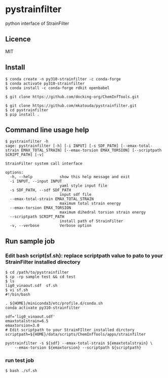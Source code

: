 # pystrainfilter
python interface of StrainFilter

## Licence
MIT

## Install
```
$ conda create -n py310-strainfilter -c conda-forge
$ conda activate py310-strainfilter
$ conda install -c conda-forge rdkit openbabel

$ git clone https://github.com/docking-org/ChemInfTools.git

$ git clone https://github.com/mkatouda/pystrainfilter.git
$ cd pystrainfilter
$ pip install .
```

## Command line usage help
```
$ pystrainfilter -h
sage: pystrainfilter [-h] [-i INPUT] [-s SDF_PATH] [--emax-total-strain EMAX_TOTAL_STRAIN] [--emax-torsion EMAX_TORSION] [--scriptpath SCRIPT_PATH] [-v]

StrainFilter system call interface

options:
  -h, --help            show this help message and exit
  -i INPUT, --input INPUT
                        yaml style input file
  -s SDF_PATH, --sdf SDF_PATH
                        input sdf file
  --emax-total-strain EMAX_TOTAL_STRAIN
                        maximum total strain energy
  --emax-torsion EMAX_TORSION
                        maximum dihedral torsion strain energy
  --scriptpath SCRIPT_PATH
                        install path of StrainFilter
  -v, --verbose         Verbose option

```

## Run sample job
### Edit bash script(sf.sh): replace scriptpath value to pato to your StrainFilter installed directory
```
$ cd /path/to/pystrainfilter
$ cp -rp sample test && cd test
$ ls
lig0_vinaout.sdf  sf.sh
$ vi sf.sh
#!/bin/bash

. ${HOME}/miniconda3/etc/profile.d/conda.sh
conda activate py310-strainfilter

sdf='lig0_vinaout.sdf'
emaxtotalstrain=6.5
emaxtorsion=3.0
# Edit scriptpath to your StrainFIlter installed dirctory
scriptpath=${HOME}/data/scripts/ChemInfTools/apps/strainfilter

pystrainfilter -s ${sdf} --emax-total-strain ${emaxtotalstrain} \
    --emax-torsion ${emaxtorsion} --scriptpath ${scriptpath}
```

### run test job
```
$ bash ./sf.sh
```